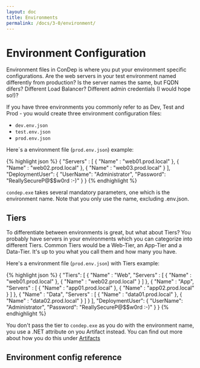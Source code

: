 ```yaml
---
layout: doc
title: Environments
permalink: /docs/3-0/environment/
---
```


Environment Configuration
=========================

Environment files in ConDep is where you put your environment specific configurations. Are the web servers in your test environment named differently from production? Is the server names the same, but FQDN difers? Different Load Balancer? Different admin credentials (I would hope so!)?

If you have three environments you commonly refer to as Dev, Test and Prod - you would create three environment configuration files:

* `dev.env.json`
* `test.env.json`
* `prod.env.json`

Here´s a environment file (`prod.env.json`) example:

{% highlight json %}
{
  "Servers" :
  [
    {
      "Name" : "web01.prod.local"
    },
    {
      "Name" : "web02.prod.local"
    },
    {
      "Name" : "web03.prod.local"
    }
  ],
  "DeploymentUser": 
  {
    "UserName": "Administrator",
    "Password": "ReallySecureP@$$w0rd :-)"
  }
}
{% endhighlight %}

`condep.exe` takes several mandatory parameters, one which is the environment name. Note that you only use the name, excluding .env.json.

## Tiers

To differentiate between environments is great, but what about Tiers? You probably have servers in your environments which you can categorize into different Tiers. Common Tiers would be a Web-Tier, an App-Tier and a Data-Tier. It's up to you what you call them and how many you have.

Here's a environment file (`prod.env.json`) with Tiers example:

{% highlight json %}
{
  "Tiers":
  [
    {
      "Name" : "Web",
      "Servers" :
      [
        {
          "Name" : "web01.prod.local"
        },
        {
          "Name" : "web02.prod.local"
        }
      ]
    },
    {
      "Name" : "App",
      "Servers" :
      [
        {
          "Name" : "app01.prod.local"
        },
        {
          "Name" : "app02.prod.local"
        }
      ]
    },
    {
      "Name" : "Data",
      "Servers" :
      [
        {
          "Name" : "data01.prod.local"
        },
        {
          "Name" : "data02.prod.local"
        }
      ]
    }
  ],
  "DeploymentUser": 
  {
    "UserName": "Administrator",
    "Password": "ReallySecureP@$$w0rd :-)"
  }
}
{% endhighlight %}

You don't pass the tier to `condep.exe` as you do with the environment name, you use a .NET attribute on you Artifact instead. You can find out more about how you do this under [Artifacts](../artifacts/)

## Environment config reference

